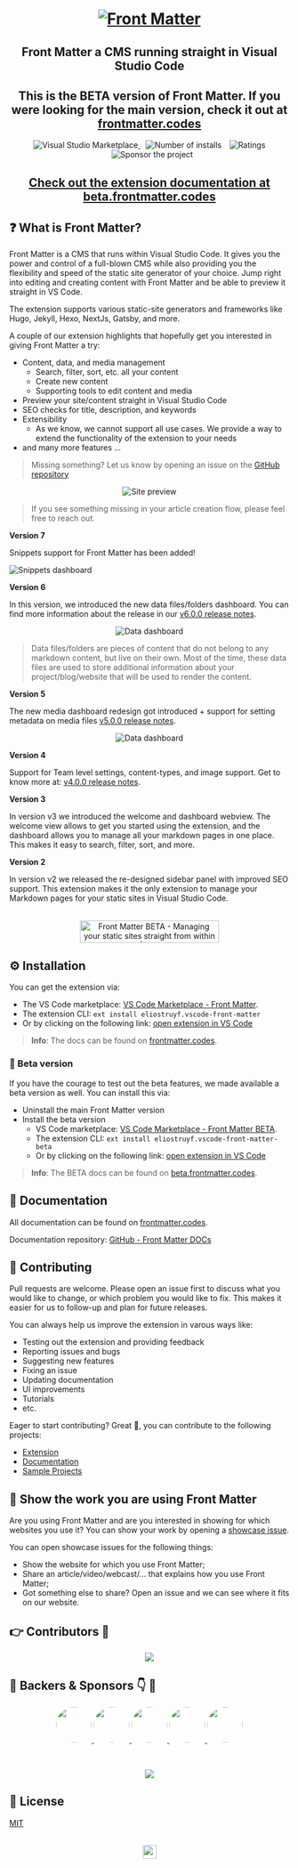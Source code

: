 <h1 align="center">
  <a href="https://frontmatter.codes">
    <img alt="Front Matter" src="https://frontmatter.codes/assets/frontmatter-social.png">
  </a>
</h1>

<h2 align="center">Front Matter a CMS running straight in Visual Studio Code</h2>

<h2 align="center">This is the BETA version of Front Matter. If you were looking for the main version, check it out at <a href="https://frontmatter.codes">frontmatter.codes</a></h2>

<p align="center">
  <a href="https://marketplace.visualstudio.com/items?itemName=eliostruyf.vscode-front-matter" title="Check it out on the Visual Studio Marketplace">
    <img src="https://vsmarketplacebadge.apphb.com/version/eliostruyf.vscode-front-matter.svg" alt="Visual Studio Marketplace" style="display: inline-block" />
  </a>

  <img src="https://vsmarketplacebadge.apphb.com/installs/eliostruyf.vscode-front-matter.svg" alt="Number of installs"  style="display: inline-block;margin-left:10px" />
  
  <img src="https://vsmarketplacebadge.apphb.com/rating/eliostruyf.vscode-front-matter.svg" alt="Ratings" style="display: inline-block;margin-left:10px" />

  <a href="https://github.com/sponsors/estruyf" title="Become a sponsor" style="margin-left:10px">
    <img src="https://img.shields.io/github/sponsors/estruyf?color=%23CE2E7C&logo=github&style=flat" alt="Sponsor the project" style="display: inline-block" />
  </a>
</p>

<h2 align="center">
  <a href="https://beta.frontmatter.codes" title="Documentation @ beta.frontmatter.codes">
    Check out the extension documentation at beta.frontmatter.codes
  </a>
</h2>

## ❓ What is Front Matter?

Front Matter is a CMS that runs within Visual Studio Code. It gives you the power and control of a full-blown CMS while also providing you the flexibility and speed of the static site generator of your choice. Jump right into editing and creating content with Front Matter and be able to preview it straight in VS Code.

The extension supports various static-site generators and frameworks like Hugo, Jekyll, Hexo, NextJs, Gatsby, and more.

A couple of our extension highlights that hopefully get you interested in giving Front Matter a try:

- Content, data, and media management
  - Search, filter, sort, etc. all your content
  - Create new content
  - Supporting tools to edit content and media
- Preview your site/content straight in Visual Studio Code
- SEO checks for title, description, and keywords
- Extensibility
  - As we know, we cannot support all use cases. We provide a way to extend the functionality of the extension to your needs
- and many more features ...

> Missing something? Let us know by opening an issue on the [GitHub repository](https://github.com/estruyf/vscode-front-matter/issues/new/choose)

<p align="center">
  <img src="./assets/v6.0.0/content-preview.png" alt="Site preview" style="display: inline-block" />
</p>

> If you see something missing in your article creation flow, please feel free to reach out.

**Version 7**

Snippets support for Front Matter has been added!

![Snippets dashboard](/assets/v7.0.0/snippets-dashboard.png)

**Version 6**

In this version, we introduced the new data files/folders dashboard. You can find more information about the release in our [v6.0.0 release notes](https://frontmatter.codes/updates/v6.0.0).

<p align="center">
  <img src="./assets/v6.0.0/data-dashboard.png" alt="Data dashboard" style="display: inline-block" />
</p>

> Data files/folders are pieces of content that do not belong to any markdown content, but live on their own. Most of the time, these data files are used to store additional information about your project/blog/website that will be used to render the content.

**Version 5**

The new media dashboard redesign got introduced + support for setting metadata on media files [v5.0.0 release notes](https://frontmatter.codes/updates/v5.0.0).

<p align="center">
  <img src="./assets/v5.9.0/media-dashboard.png" alt="Data dashboard" style="display: inline-block" />
</p>

**Version 4**

Support for Team level settings, content-types, and image support. Get to know more at: [v4.0.0 release notes](https://frontmatter.codes/updates/v4_0_0).

**Version 3**

In version v3 we introduced the welcome and dashboard webview. The welcome view allows to get you started using the extension, and the dashboard allows you to manage all your markdown pages in one place. This makes it easy to search, filter, sort, and more.

**Version 2**

In version v2 we released the re-designed sidebar panel with improved SEO support. This extension makes it the only extension to manage your Markdown pages for your static sites in Visual Studio Code.

<p align="center" style="margin-top: 2rem;">
  <a href="https://www.producthunt.com/posts/front-matter?utm_source=badge-featured&utm_medium=badge&utm_souce=badge-front-matter" target="_blank">
    <img src="https://api.producthunt.com/widgets/embed-image/v1/featured.png?post_id=309033&theme=dark" alt="Front Matter BETA - Managing your static sites straight from within VS Code | Product Hunt" style="width: 250px; height: 40px;" />
  </a>
</p>

## ⚙️ Installation

You can get the extension via:

- The VS Code marketplace: [VS Code Marketplace - Front Matter](https://marketplace.visualstudio.com/items?itemName=eliostruyf.vscode-front-matter).
- The extension CLI: `ext install eliostruyf.vscode-front-matter`
- Or by clicking on the following link: <a href="" title="open extension in VS Code" data-vscode="vscode:extension/eliostruyf.vscode-front-matter">open extension in VS Code</a>

> **Info**: The docs can be found on [frontmatter.codes](https://frontmatter.codes).

### 🧪 Beta version

If you have the courage to test out the beta features, we made available a beta version as well. You can install this via:

- Uninstall the main Front Matter version
- Install the beta version 
  - VS Code marketplace: [VS Code Marketplace - Front Matter BETA](https://marketplace.visualstudio.com/items?itemName=eliostruyf.vscode-front-matter-beta).
  - The extension CLI: `ext install eliostruyf.vscode-front-matter-beta`
  - Or by clicking on the following link: <a href="" title="open extension in VS Code" data-vscode="vscode:extension/eliostruyf.vscode-front-matter-beta">open extension in VS Code</a>

> **Info**: The BETA docs can be found on [beta.frontmatter.codes](https://beta.frontmatter.codes).

## 📖 Documentation

All documentation can be found on [frontmatter.codes](https://frontmatter.codes).

Documentation repository: [GitHub - Front Matter DOCs](https://github.com/FrontMatter/web-documentation-nextjs)

## 💪 Contributing

Pull requests are welcome. Please open an issue first to discuss what you would like to change, or which problem you would like to fix. This makes it easier for us to follow-up and plan for future releases.

You can always help us improve the extension in varous ways like:

- Testing out the extension and providing feedback
- Reporting issues and bugs
- Suggesting new features
- Fixing an issue
- Updating documentation
- UI improvements
- Tutorials
- etc.

Eager to start contributing? Great 🤩, you can contribute to the following projects:

- [Extension](https://github.com/estruyf/vscode-front-matter)
- [Documentation](https://github.com/FrontMatter/web-documentation-nextjs)
- [Sample Projects](https://github.com/FrontMatter/project-samples)

## 👀 Show the work you are using Front Matter

Are you using Front Matter and are you interested in showing for which websites you use it? You can show your work by opening a [showcase issue](https://github.com/estruyf/vscode-front-matter/issues/new?assignees=&labels=&template=showcase.md&title=Showcase%3A+).

You can open showcase issues for the following things:

- Show the website for which you use Front Matter;
- Share an article/video/webcast/... that explains how you use Front Matter;
- Got something else to share? Open an issue and we can see where it fits on our website.

## 👉 Contributors 🤘

<p align="center">
  <a href="https://github.com/estruyf/vscode-front-matter/graphs/contributors">
    <img src="https://contrib.rocks/image?repo=estruyf/vscode-front-matter" />
  </a>
</p>

## 🖤 Backers & Sponsors 👇 🤘

<p align="center">
  <a href="https://github.com/jmatthewpryor" title="Andre Powell">
    <img height="64px" style="border-radius:50%" src="https://avatars.githubusercontent.com/u/850570" />
  </a>
  <a href="https://github.com/apowell656" title="Andre Powell">
    <img height="64px" style="border-radius:50%" src="https://avatars.githubusercontent.com/u/1969515" />
  </a>
  <a href="https://github.com/timschps" title="Tim Schaeps">
    <img height="64px" style="border-radius:50%" src="https://avatars.githubusercontent.com/u/13098307" />
  </a>
  <a href="https://github.com/zivbk1" title="Bryan Klein">
    <img height="64px" style="border-radius:50%" src="https://avatars.githubusercontent.com/u/6154767" />
  </a>
  <a href="https://github.com/flikteoh" title="FlikTeoh">
    <img height="64px" style="border-radius:50%" src="https://avatars.githubusercontent.com/u/1472065" />
  </a>
</p>

<br />

<p align="center">
  <a href="https://vercel.com/?utm_source=vscode-frontmatter&utm_campaign=oss">
    <img src="assets/sponsors/powered-by-vercel.png" />
   </a>
</p>

## 🔑 License

[MIT](./LICENSE)
<br />
<br />

<p align="center">
  <a href="https://visitorbadge.io">
      <img src="https://estruyf-github.azurewebsites.net/api/VisitorHit?user=estruyf&repo=vscode-front-matter&countColor=%23F05450&labelColor=%230E131F" height="25px" />
   </a>
</p>